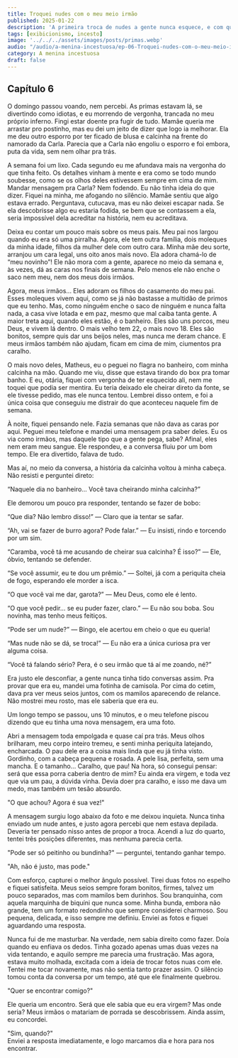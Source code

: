 ```yaml
---
title: Troquei nudes com o meu meio irmão
published: 2025-01-22
description: 'A primeira troca de nudes a gente nunca esquece, e com quem ela trocou pela primeira vez? Com o filho do seu padrasto!'
tags: [exibicionismo, incesto]
image: '../../../assets/images/posts/primas.webp'
audio: "/audio/a-menina-incestuosa/ep-06-Troquei-nudes-com-o-meu-meio-irmao.mp3"
category: A menina incestuosa
draft: false
---
```


## Capítulo 6

O domingo passou voando, nem percebi. As primas estavam lá, se divertindo como idiotas, e eu morrendo de vergonha, trancada no meu próprio inferno. Fingi estar doente pra fugir de tudo. Mamãe queria me arrastar pro postinho, mas eu dei um jeito de dizer que logo ia melhorar. Ela me deu outro esporro por ter ficado de blusa e calcinha na frente do namorado da Carla. Parecia que a Carla não engoliu o esporro e foi embora, puta da vida, sem nem olhar pra trás.

A semana foi um lixo. Cada segundo eu me afundava mais na vergonha do que tinha feito. Os detalhes vinham à mente e era como se todo mundo soubesse, como se os olhos deles estivessem sempre em cima de mim. Mandar mensagem pra Carla? Nem fodendo. Eu não tinha ideia do que dizer. Fiquei na minha, me afogando no silêncio. Mamãe sentiu que algo estava errado. Perguntava, cutucava, mas eu não deixei escapar nada. Se ela descobrisse algo eu estaria fodida, se bem que se contassem a ela, seria impossível dela acreditar na história, nem eu acreditava.

Deixa eu contar um pouco mais sobre os meus pais. Meu pai nos largou quando eu era só uma pirralha. Agora, ele tem outra família, dois moleques da minha idade, filhos da mulher dele com outro cara. Minha mãe deu sorte, arranjou um cara legal, uns oito anos mais novo. Ela adora chamá-lo de “meu novinho”! Ele não mora com a gente, aparece no meio da semana e, às vezes, dá as caras nos finais de semana. Pelo menos ele não enche o saco nem meu, nem dos meus dois irmãos.

Agora, meus irmãos... Eles adoram os filhos do casamento do meu pai. Esses moleques vivem aqui, como se já não bastasse a multidão de primos que eu tenho. Mas, como ninguém enche o saco de ninguém e nunca falta nada, a casa vive lotada e em paz, mesmo que mal caiba tanta gente. A maior treta aqui, quando eles estão, é o banheiro. Eles são uns porcos, meu Deus, e vivem lá dentro. O mais velho tem 22, o mais novo 18. Eles são bonitos, sempre quis dar uns beijos neles, mas nunca me deram chance. E meus irmãos também não ajudam, ficam em cima de mim, ciumentos pra caralho.

O mais novo deles, Matheus, eu o peguei no flagra no banheiro, com minha calcinha na mão. Quando me viu, disse que estava tirando do box pra tomar banho. E eu, otária, fiquei com vergonha de ter esquecido ali, nem me toquei que podia ser mentira. Eu teria deixado ele cheirar direto da fonte, se ele tivesse pedido, mas ele nunca tentou. Lembrei disso ontem, e foi a única coisa que conseguiu me distrair do que aconteceu naquele fim de semana.

À noite, fiquei pensando nele. Fazia semanas que não dava as caras por aqui. Peguei meu telefone e mandei uma mensagem pra saber deles. Eu os via como irmãos, mas daquele tipo que a gente pega, sabe? Afinal, eles nem eram meu sangue. Ele respondeu, e a conversa fluiu por um bom tempo. Ele era divertido, falava de tudo.

Mas aí, no meio da conversa, a história da calcinha voltou à minha cabeça. Não resisti e perguntei direto:

“Naquele dia no banheiro... Você tava cheirando minha calcinha?”

Ele demorou um pouco pra responder, tentando se fazer de bobo:

“Que dia? Não lembro disso!” — Claro que ia tentar se safar.

“Ah, vai se fazer de burro agora? Pode falar.” — Eu insisti, rindo e torcendo por um sim.

“Caramba, você tá me acusando de cheirar sua calcinha? É isso?” — Ele, óbvio, tentando se defender.

“Se você assumir, eu te dou um prêmio.” — Soltei, já com a periquita cheia de fogo, esperando ele morder a isca.

“O que você vai me dar, garota?” — Meu Deus, como ele é lento.

“O que você pedir... se eu puder fazer, claro.” — Eu não sou boba. Sou novinha, mas tenho meus feitiços.

“Pode ser um nude?” — Bingo, ele acertou em cheio o que eu queria!

“Mas nude não se dá, se troca!” — Eu não era a única curiosa pra ver alguma coisa.

“Você tá falando sério? Pera, é o seu irmão que tá aí me zoando, né?”

Era justo ele desconfiar, a gente nunca tinha tido conversas assim. Pra provar que era eu, mandei uma fotinha de camisola. Por cima do cetim, dava pra ver meus seios juntos, com os mamilos aparecendo de relance. Não mostrei meu rosto, mas ele saberia que era eu.

Um longo tempo se passou, uns 10 minutos, e o meu telefone piscou dizendo que eu tinha uma nova mensagem, era uma foto.

Abri a mensagem toda empolgada e quase caí pra trás. Meus olhos brilharam, meu corpo inteiro tremeu, e senti minha periquita latejando, encharcada. O pau dele era a coisa mais linda que eu já tinha visto. Gordinho, com a cabeça pequena e rosada. A pele lisa, perfeita, sem uma mancha. E o tamanho... Caralho, que pau! Na hora, só consegui pensar: será que essa porra caberia dentro de mim? Eu ainda era virgem, e toda vez que via um pau, a dúvida vinha. Devia doer pra caralho, e isso me dava um medo, mas também um tesão absurdo.

"O que achou? Agora é sua vez!"

A mensagem surgiu logo abaixo da foto e me deixou inquieta. Nunca tinha enviado um nude antes, e justo agora percebi que nem estava depilada. Deveria ter pensado nisso antes de propor a troca. Acendi a luz do quarto, tentei três posições diferentes, mas nenhuma parecia certa.

"Pode ser só peitinho ou bundinha?" — perguntei, tentando ganhar tempo.  
  

"Ah, não é justo, mas pode."  
  

Com esforço, capturei o melhor ângulo possível. Tirei duas fotos no espelho e fiquei satisfeita. Meus seios sempre foram bonitos, firmes, talvez um pouco separados, mas com mamilos bem durinhos. Sou branquinha, com aquela marquinha de biquíni que nunca some. Minha bunda, embora não grande, tem um formato redondinho que sempre considerei charmoso. Sou pequena, delicada, e isso sempre me definiu. Enviei as fotos e fiquei aguardando uma resposta.

Nunca fui de me masturbar. Na verdade, nem sabia direito como fazer. Doía quando eu enfiava os dedos. Tinha gozado apenas umas duas vezes na vida tentando, e aquilo sempre me parecia uma frustração. Mas agora, estava muito molhada, excitada com a ideia de trocar fotos nuas com ele. Tentei me tocar novamente, mas não sentia tanto prazer assim. O silêncio tomou conta da conversa por um tempo, até que ele finalmente quebrou.

"Quer se encontrar comigo?"

Ele queria um encontro. Será que ele sabia que eu era virgem? Mas onde seria? Meus irmãos o matariam de porrada se descobrissem. Ainda assim, eu concordei.

"Sim, quando?"  
Enviei a resposta imediatamente, e logo marcamos dia e hora para nos encontrar.